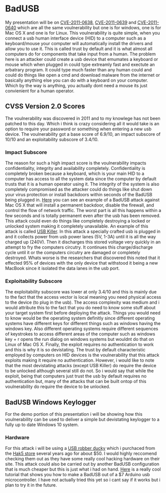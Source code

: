 # BadUSB
My presentation will be on [CVE-2011-0638](https://nvd.nist.gov/vuln/detail/CVE-2011-0638), [CVE-2011-0639](https://nvd.nist.gov/vuln/detail/CVE-2011-0639) and [CVE-2011-0640](https://nvd.nist.gov/vuln/detail/CVE-2011-0640) which are all the same voulnerability but one is for windows, one is for Mac OS X and one is for Linux. This voulnerability is quite simple, when you connect a usb human interface device (HID) to a computer such as a keyboard/mouse your computer will automatically install the drivers and allow you to use it. This is called trust by default and it is what almost all computers do for components that take input from a human. The problem here is an attacker could create a usb device that emumates a keyboard or mouse which when plugged in could type extreamly fast and exectute an arbatrary program. It could type much faster than any human could and could do things like open a cmd and download malware from the internet or basically anything else you can do with a keyboard on your computer. Which by the way is anything, you actually dont need a mouse its just convienient for a human operator. 

## CVSS Version 2.0 Scores
The voulnerability was discovered in 2011 and to my knowlege has not been patched to this day. Which i think is crazy considering all it would take is an option to require your password or something when entering a new usb device. The voulnerability got a base score of 6.9/10, an impact subscore of 10/10 and an exploitability subscore of 3.4/10.

### Impact Subscore
The reason for such a high impact score is the voulnerability impacts confidentiality, integrity and availability completely. Confidentiality is completely broken because a keyboard, which is your main HID to a computer has access to all the system data since the computer by default trusts that it is a human operator using it. The integrity of the system is also completely compromised as the attacker could do things like shut down your virus protection or install backdoors within seconds of the BadUSB being plugged in. [Here](https://samy.pl/usbdriveby/) you can see an example of a BadUSB attack against Mac OS X that will install a permanent backdoor, disable the firewall, and control the flow of network traffic. The worst part is all this happens within a few seconds and is totally permanent even after the usb has been removed. This attack could even do things like completely destroying a locked or unlocked system making it completely unavailable. An example of this attack is called [USB Killer](https://www.bleepingcomputer.com/news/security/shocking-usb-killer-uses-electrical-charge-to-fry-vulnerable-devices/). In this attack a specially crafted usb is plugged in and it collects power from usb power lanes (5V, 1-3A) until it is all the way charged up (240V). Then it discharges this stored voltage very quickly in an attempt to fry the computers circutry. It continues this charge/discharge cycle until it or the computers circutry are damaged or completely destroyed. Whats worse is the researchers that discovered this noted that it effected 95% of devices with the only device that withstood it being a new MacBook since it isolated the data lanes in the usb port.

### Exploitability Subscore
The exploitability subscore was lower at only 3.4/10 and this is mainly due to the fact that the access vector is local meaning you need physical access to the device (to plug in the usb). The access complexity was medium and i would attribute this to the fact that you do need to know some stuff about your target system first before deploying the attack. Things you would need to know would be the operating system definitly since different operating systems have different keys for different things such as windows having the windows key. Also different operating systems require different sequences of keystrokes to access different areas of the computer such as windows key + r opens the run dialog on windows systems but wouldnt do that on Linux of Mac OS X. Finally, the exploit requires no authentication to work and this is why it is so devistating. The trust by default characteristic employed by computers on HID devices is the voulnerability that this attack exploits making it require no authentication. However, i would like to note that the most devistating attacks (except USB Killer) do require the device to be unlocked although several still do not. So i would say that while the exploit, being that computers just trust the usb by default requires no authentication but, many of the attacks that can be built ontop of this voulnerability do require the device to be unlocked.

## BadUSB Windows Keylogger
For the demo portion of this presentation i will be showing how this voulnerability can be used to deliver a simple but devistating keylogger to a fully up to date Windows 10 system. 

### Hardware
For this attack i will be using a [USB robber ducky](https://shop.hak5.org/products/usb-rubber-ducky-deluxe) which i purchaced from the [Hak5 store](https://shop.hak5.org/) several years ago for about $50. I would highly reccomend checking them out as they have some really cool hacking hardware on their site. This attack could also be carried out by another BadUSB configuration that is much cheaper but this is just what i had on hand. [Here](https://medium.com/@EatonChips/building-a-usb-rubber-ducky-for-7-c851aae30a1d) is a really cool tutorial that shows you how to make a BadUSB out of a $7 Arduino usb microcontroller. I have not actually tried this yet so i cant say if it works but i plan to try it in the future. 
